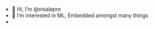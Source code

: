 - 👋 Hi, I’m @nisalapre
- 👀 I’m interested in ML, Embedded amongst many things
- 
<!---
nisalapre/nisalapre is a ✨ special ✨ repository because its `README.md` (this file) appears on your GitHub profile.
You can click the Preview link to take a look at your changes.
--->
